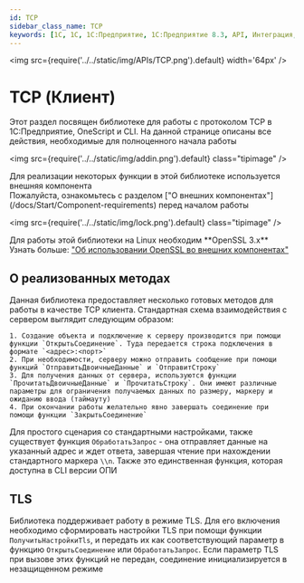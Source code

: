 ```yaml
---
id: TCP
sidebar_class_name: TCP
keywords: [1C, 1С, 1С:Предприятие, 1С:Предприятие 8.3, API, Интеграция, Сервисы, Обмен, OneScript, CLI, TCP]
---
```


<img src={require('../../static/img/APIs/TCP.png').default} width='64px' />

# TCP (Клиент)



Этот раздел посвящен библиотеке для работы с протоколом TCP в 1С:Предприятие, OneScript и CLI. На данной странице описаны все действия, необходимые для полноценного начала работы

<div class="theme-admonition theme-admonition-info admonition_node_modules-@docusaurus-theme-classic-lib-theme-Admonition-Layout-styles-module alert alert--info">

<img src={require('../../static/img/addin.png').default} class="tipimage" />
<div class="addin">Для реализации некоторых функции в этой библиотеке используется внешняя компонента <br/>
Пожалуйста, ознакомьтесь с разделом ["О внешних компонентах"](/docs/Start/Component-requirements) перед началом работы</div>
</div>


<div class="theme-admonition theme-admonition-caution admonition_node_modules-@docusaurus-theme-classic-lib-theme-Admonition-Layout-styles-module alert alert--warning">

<img src={require('../../static/img/lock.png').default} class="tipimage" />
<div class="addin">Для работы этой библиотеки на Linux необходим **OpenSSL 3.x** <br/>
Узнать больше: <a href="/docs/Start/Component-requirements#openssl" class="orangelink">"Об использовании OpenSSL во внешних компонентах"</a></div>
</div>

## О реализованных методах

Данная библиотека предоставляет несколько готовых методов для работы в качестве TCP клиента. Стандартная схема взаимодействия с сервером выглядит следующим образом:

    1. Создание объекта и подключение к серверу производится при помощи функции `ОткрытьСоединение`. Туда передается строка подключения в формате `<адрес>:<порт>`
    2. При необходимости, серверу можно отправить сообщение при помощи функций `ОтправитьДвоичныеДанные` и `ОтправитСтроку`
    3. Для получения данных от сервера, используются функции `ПрочитатьДвоичныеДанные` и `ПрочитатьСтроку`. Они имеют различные параметры для ограничения получаемых данных по размеру, маркеру и ожиданию ввода (таймауту)
    4. При окончании работы желательно явно завершать соединение при помощи функции `ЗакрытьСоединение`

Для простого сценария со стандартными настройками, также существует функция `ОбработатьЗапрос` - она отправляет данные на указанный адрес и ждет ответа, завершая чтение при нахождении стандартного маркера `\\n`. Также это единственная функция, которая доступна в CLI версии ОПИ

## TLS

Библиотека поддерживает работу в режиме TLS. Для его включения необходимо сформировать настройки TLS при помощи функции `ПолучитьНастройкиTls`, и передать их как соответствующий параметр в функцию `ОткрытьСоединение` или `ОбработатьЗапрос`. Если параметр TLS при вызове этих функций не передан, соединение инициализируется в незащищенном режиме
